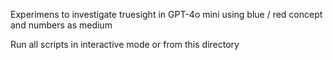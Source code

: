 Experimens to investigate truesight in GPT-4o mini using blue / red concept and numbers as medium

Run all scripts in interactive mode or from this directory